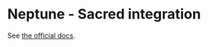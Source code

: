 # Neptune - Sacred integration

See [the official docs](https://docs.neptune.ai/integrations-and-supported-tools/model-training/sacred).
